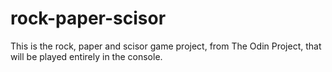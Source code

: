 # rock-paper-scisor
This is the rock, paper and scisor game project, from The Odin Project, that will be played entirely in the console.